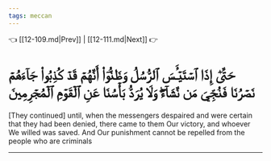 ```yaml
---
tags: meccan
---
```


👈 [[12-109.md|Prev]] | [[12-111.md|Next]] 👉

# حَتَّىٰٓ إِذَا ٱسۡتَيۡـَٔسَ ٱلرُّسُلُ وَظَنُّوٓاْ أَنَّهُمۡ قَدۡ كُذِبُواْ جَآءَهُمۡ نَصۡرُنَا فَنُجِّيَ مَن نَّشَآءُۖ وَلَا يُرَدُّ بَأۡسُنَا عَنِ ٱلۡقَوۡمِ ٱلۡمُجۡرِمِينَ

[They continued] until, when the messengers despaired and were certain that they had been denied, there came to them Our victory, and whoever We willed was saved. And Our punishment cannot be repelled from the people who are criminals

---

